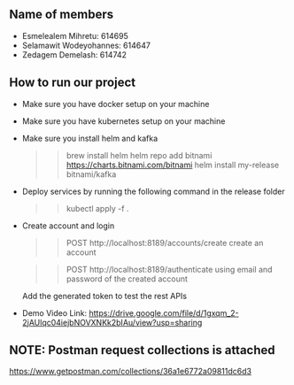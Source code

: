 ## Name of members

- Esmelealem Mihretu: 614695
- Selamawit Wodeyohannes: 614647
- Zedagem Demelash: 614742

## How to run our project

- Make sure you have docker setup on your machine
- Make sure you have kubernetes setup on your machine
- Make sure you install helm and kafka

  > > brew install helm
  > > helm repo add bitnami https://charts.bitnami.com/bitnami
  > > helm install my-release bitnami/kafka

- Deploy services by running the following command in the release folder

  > > kubectl apply -f .

- Create account and login

  > > POST http://localhost:8189/accounts/create create an account

  > > POST http://localhost:8189/authenticate using email and password of the created account

  Add the generated token to test the rest APIs

- Demo Video Link:
  https://drive.google.com/file/d/1gxqm_2-2jAUlqc04iejbNOVXNKk2bIAu/view?usp=sharing

## NOTE: Postman request collections is attached

https://www.getpostman.com/collections/36a1e6772a09811dc6d3
